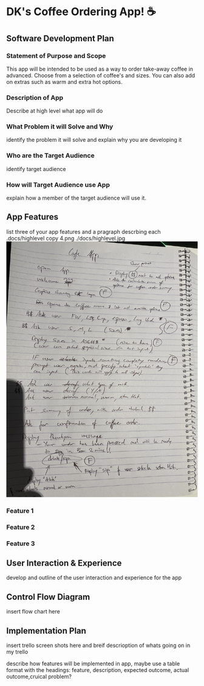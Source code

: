 # DK's Coffee Ordering App! ☕️

## Software Development Plan

### Statement of Purpose and Scope

This app will be intended to be used as a way to order take-away coffee in advanced. Choose from a selection of coffee's and sizes. You can also add on extras such as warm and extra hot options. 

### Description of App

Describe at high level what app will do

### What Problem it will Solve and Why

identify the problem it will solve and explain why you are developing it

### Who are the Target Audience

identify target audience

### How will Target Audience use App

explain how a member of the target audience will use it.

## App Features



list three of your app features and a pragraph descrbing each
.docs/highlevel copy 4.png
./docs/highlevel.jpg
![](docs/highlevel.jpg)


### Feature 1

### Feature 2

### Feature 3

## User Interaction & Experience

develop and outline of the user interaction and experience for the app

## Control Flow Diagram

insert flow chart here

## Implementation Plan

insert trello screen shots here and breif descrioption of whats going on in my trello 

describe how features will be implemented in app, maybe use a table format with the headings: feature, description, expected outcome, actual outcome,cruical problem?

